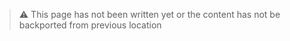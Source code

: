 > :warning: This page has not been written yet or the content has not be backported from previous location
